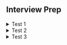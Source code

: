 ## Interview Prep

<!-- Test 1 -->
<details>
    <summary>Test 1</summary>
    <ul>
        <li><a>https://jsonplaceholder.typicode.com/users</a></li>   
        <li>Use the Api to connect and display on the dom</li>   
    </ul>
</details>

<!-- Test 2 -->
<details>
    <summary>Test 2</summary>
    <ul>
        <li><a>https://randomuser.me/api</a></li>   
        <li>Use a button displays a picture and name. Every time you click the button you display a new user</li>   
        <details>
            <summary>Tips</summary>
            <ul>
                <li>create a function outside of app, that receives the api call and returns the stringified version of the data</li>
                <li>create a onClick function that puts the data into an array</li>
                <li>make sure that the data received is parsed</li>
                <li></li>
            </ul>
        </details>
    </ul>
</details>

<!-- Test 3 -->
<details>
    <summary>Test 3</summary>
    <ul>
        <li><a>https://randomuser.me/api</a></li>
        <li>Using the API, display a list of cards that show each user's name and username</li>
        <li>add an input line that allows you to type and filter the cards that are displayed</li>
        <li>You can either filter it with every keystroke or with a button that activates the filter</li>
        <li>work on the css to make a display of cards that are evenly spaced out</li>
    </ul>

</details>
